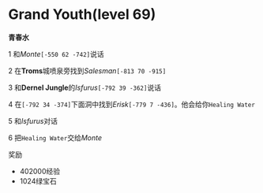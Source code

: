 # Grand Youth(level 69)
**青春水**

1 和*Monte*`[-550 62 -742]`说话

2 在**Troms**城喷泉旁找到*Salesman*`[-813 70 -915]`

3 和**Dernel Jungle**的*Isfurus*`[-792 39 -362]`说话

4 在`[-792 34 -374]`下面洞中找到*Erisk*`[-779 7 -436]`。他会给你`Healing Water`

5 和*Isfurus*对话

6 把`Healing Water`交给*Monte*

奖励
+ 402000经验
+ 1024绿宝石